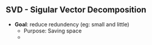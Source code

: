 ## SVD - Sigular Vector Decomposition

- __Goal__: reduce redundency (eg: small and little)
     - Purpose: Saving space
     - 

